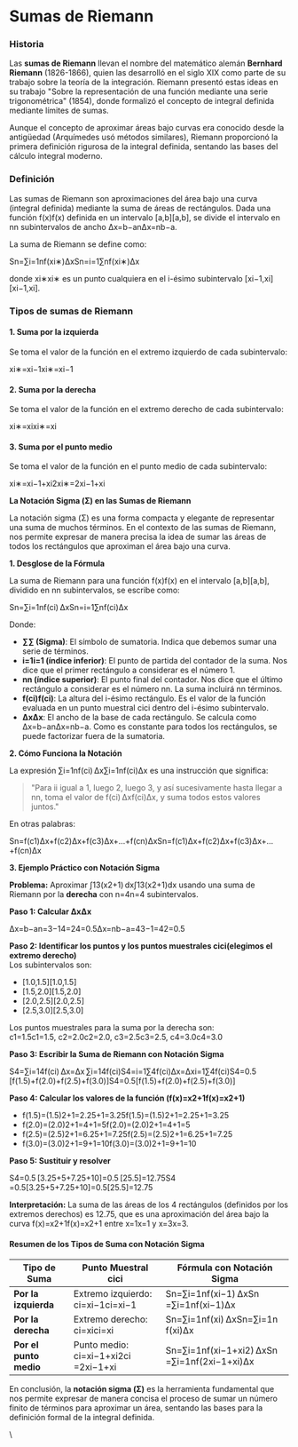 # Sumas de Riemann

### Historia

Las **sumas de Riemann** llevan el nombre del matemático alemán **Bernhard Riemann** (1826-1866), quien las desarrolló en el siglo XIX como parte de su trabajo sobre la teoría de la integración. Riemann presentó estas ideas en su trabajo "Sobre la representación de una función mediante una serie trigonométrica" (1854), donde formalizó el concepto de integral definida mediante límites de sumas.

Aunque el concepto de aproximar áreas bajo curvas era conocido desde la antigüedad (Arquímedes usó métodos similares), Riemann proporcionó la primera definición rigurosa de la integral definida, sentando las bases del cálculo integral moderno.

### Definición

Las sumas de Riemann son aproximaciones del área bajo una curva (integral definida) mediante la suma de áreas de rectángulos. Dada una función f(x)f(x) definida en un intervalo \[a,b]\[a,b], se divide el intervalo en nn subintervalos de ancho Δx=b−anΔx=nb−a​.

La suma de Riemann se define como:

Sn=∑i=1nf(xi∗)ΔxSn​=i=1∑n​f(xi∗​)Δx

donde xi∗xi∗​ es un punto cualquiera en el i-ésimo subintervalo \[xi−1,xi]\[xi−1​,xi​].

### Tipos de sumas de Riemann

#### 1. Suma por la izquierda

Se toma el valor de la función en el extremo izquierdo de cada subintervalo:

xi∗=xi−1xi∗​=xi−1​

#### 2. Suma por la derecha

Se toma el valor de la función en el extremo derecho de cada subintervalo:

xi∗=xixi∗​=xi​

#### 3. Suma por el punto medio

Se toma el valor de la función en el punto medio de cada subintervalo:

xi∗=xi−1+xi2xi∗​=2xi−1​+xi​​

**La Notación Sigma (Σ) en las Sumas de Riemann**

La notación sigma (Σ) es una forma compacta y elegante de representar una suma de muchos términos. En el contexto de las sumas de Riemann, nos permite expresar de manera precisa la idea de sumar las áreas de todos los rectángulos que aproximan el área bajo una curva.

**1. Desglose de la Fórmula**

La suma de Riemann para una función f(x)f(x) en el intervalo \[a,b]\[a,b], dividido en nn subintervalos, se escribe como:

Sn=∑i=1nf(ci) ΔxSn​=i=1∑n​f(ci​)Δx

Donde:

* **∑∑ (Sigma)**: El símbolo de sumatoria. Indica que debemos sumar una serie de términos.
* **i=1i=1 (índice inferior)**: El punto de partida del contador de la suma. Nos dice que el primer rectángulo a considerar es el número 1.
* **nn (índice superior)**: El punto final del contador. Nos dice que el último rectángulo a considerar es el número nn. La suma incluirá nn términos.
* **f(ci)f(ci​)**: La altura del i-ésimo rectángulo. Es el valor de la función evaluada en un punto muestral cici​ dentro del i-ésimo subintervalo.
* **ΔxΔx**: El ancho de la base de cada rectángulo. Se calcula como Δx=b−anΔx=nb−a​. Como es constante para todos los rectángulos, se puede factorizar fuera de la sumatoria.

**2. Cómo Funciona la Notación**

La expresión ∑i=1nf(ci) Δx∑i=1n​f(ci​)Δx es una instrucción que significa:

> "Para ii igual a 1, luego 2, luego 3, y así sucesivamente hasta llegar a nn, toma el valor de f(ci) Δxf(ci​)Δx, y suma todos estos valores juntos."

En otras palabras:

Sn=f(c1)Δx+f(c2)Δx+f(c3)Δx+…+f(cn)ΔxSn​=f(c1​)Δx+f(c2​)Δx+f(c3​)Δx+…+f(cn​)Δx

**3. Ejemplo Práctico con Notación Sigma**

**Problema:** Aproximar ∫13(x2+1) dx∫13​(x2+1)dx usando una suma de Riemann por la **derecha** con n=4n=4 subintervalos.

**Paso 1: Calcular ΔxΔx**

Δx=b−an=3−14=24=0.5Δx=nb−a​=43−1​=42​=0.5

**Paso 2: Identificar los puntos y los puntos muestrales cici​ (elegimos el extremo derecho)**\
Los subintervalos son:

* \[1.0,1.5]\[1.0,1.5]
* \[1.5,2.0]\[1.5,2.0]
* \[2.0,2.5]\[2.0,2.5]
* \[2.5,3.0]\[2.5,3.0]

Los puntos muestrales para la suma por la derecha son:\
c1=1.5c1​=1.5, c2=2.0c2​=2.0, c3=2.5c3​=2.5, c4=3.0c4​=3.0

**Paso 3: Escribir la Suma de Riemann con Notación Sigma**

S4=∑i=14f(ci) Δx=Δx ∑i=14f(ci)S4​=i=1∑4​f(ci​)Δx=Δxi=1∑4​f(ci​)S4=0.5 \[f(1.5)+f(2.0)+f(2.5)+f(3.0)]S4​=0.5\[f(1.5)+f(2.0)+f(2.5)+f(3.0)]

**Paso 4: Calcular los valores de la función (f(x)=x2+1f(x)=x2+1)**

* f(1.5)=(1.5)2+1=2.25+1=3.25f(1.5)=(1.5)2+1=2.25+1=3.25
* f(2.0)=(2.0)2+1=4+1=5f(2.0)=(2.0)2+1=4+1=5
* f(2.5)=(2.5)2+1=6.25+1=7.25f(2.5)=(2.5)2+1=6.25+1=7.25
* f(3.0)=(3.0)2+1=9+1=10f(3.0)=(3.0)2+1=9+1=10

**Paso 5: Sustituir y resolver**

S4=0.5 \[3.25+5+7.25+10]=0.5 \[25.5]=12.75S4​=0.5\[3.25+5+7.25+10]=0.5\[25.5]=12.75

**Interpretación:** La suma de las áreas de los 4 rectángulos (definidos por los extremos derechos) es 12.75, que es una aproximación del área bajo la curva f(x)=x2+1f(x)=x2+1 entre x=1x=1 y x=3x=3.

#### **Resumen de los Tipos de Suma con Notación Sigma**

| Tipo de Suma           | Punto Muestral cici​                    | Fórmula con Notación Sigma                       |
| ---------------------- | --------------------------------------- | ------------------------------------------------ |
| **Por la izquierda**   | Extremo izquierdo: ci=xi−1ci​=xi−1​     | Sn=∑i=1nf(xi−1) ΔxSn​=∑i=1n​f(xi−1​)Δx           |
| **Por la derecha**     | Extremo derecho: ci=xici​=xi​           | Sn=∑i=1nf(xi) ΔxSn​=∑i=1n​f(xi​)Δx               |
| **Por el punto medio** | Punto medio: ci=xi−1+xi2ci​=2xi−1​+xi​​ | Sn=∑i=1nf(xi−1+xi2) ΔxSn​=∑i=1n​f(2xi−1​+xi​​)Δx |

En conclusión, la **notación sigma (Σ)** es la herramienta fundamental que nos permite expresar de manera concisa el proceso de sumar un número finito de términos para aproximar un área, sentando las bases para la definición formal de la integral definida.

\
